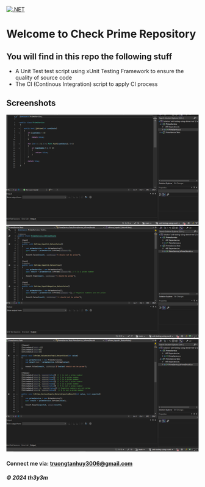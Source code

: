 [![.NET](https://github.com/th3y3m/unit-testing-using-xunit/actions/workflows/ci-script.yml/badge.svg)](https://github.com/th3y3m/unit-testing-using-xunit/actions/workflows/ci-script.yml)

# Welcome to Check Prime Repository

## You will find in this repo the following stuff

* A Unit Test test script using xUnit Testing Framework to ensure the quality of source code
* The CI (Continous Integration) script to apply CI process

## Screenshots
![Source code](https://github.com/th3y3m/unit-testing-using-xunit/blob/main/screenshots/MethodCheckPrime.png)
![Unit Test 1](https://github.com/th3y3m/unit-testing-using-xunit/blob/main/screenshots/UnitTest1.png)
![Unit Test 2](https://github.com/th3y3m/unit-testing-using-xunit/blob/main/screenshots/UnitTest2.png)

#### Connect me via: truongtanhuy3006@gmail.com

##### &#169; 2024 th3y3m

